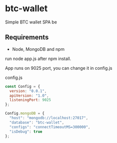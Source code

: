 
# btc-wallet

Simple BTC wallet SPA be

## Requirements

- Node, MongoDB and npm

run node app.js after npm install.

App runs on 9025 port, you can change it in config.js


config.js

```js
const Config = {
  version: "0.0.1",
  apiVersion: "1.0",
  listeningPort: 9025
};

Config.mongoDB = {
  "host": "mongodb://localhost:27017",
  "database": "btc-wallet",
  "configs": "connectTimeoutMS=300000",
  "isDebug": true
};
```
